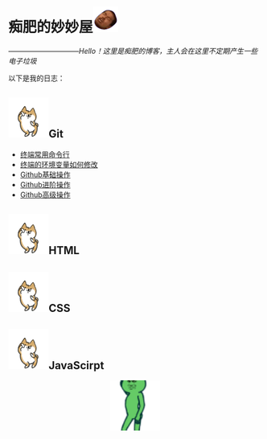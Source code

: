 # 痴肥的妙妙屋![114](/img/810.gif)
——————————*Hello！这里是痴肥的博客，主人会在这里不定期产生一些电子垃圾*

以下是我的日志：

## ![dog](/img/dog.gif)Git
- [终端常用命令行](/blog/终端常用命令行.html)
- [终端的环境变量如何修改](/blog/终端的环境变量如何修改.html)
- [Github基础操作](/blog/Github基础操作.html)
- [Github进阶操作](/blog/Github进阶操作.html)
- [Github高级操作](/blog/Github高级操作.html)

## ![dog](/img/dog.gif)HTML
## ![dog](/img/dog.gif)CSS
## ![dog](/img/dog.gif)JavaScirpt

<center><img src="/img/lv.gif"/></center>
